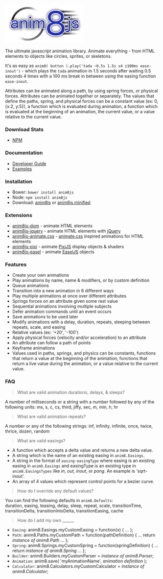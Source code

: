 ![logo](images/anim8js-logo.png)

The ultimate javascript animation library. Animate everything - from HTML elements to objects like circles, sprites, or skeletons.

It's as easy as `anim8( button ).play('tada ~0.5s 1.5s x4 z100ms ease-inout')` - which plays the `tada` animation
in 1.5 seconds after waiting 0.5 seconds 4 times with a 100 ms break in between using the easing function `ease-inout`.

Attributes can be animated along a path, by using spring forces, or physical forces.
Attributes can be animated together or separately.
The values that define the paths, spring, and physical forces can be a constant value (ex: 0, {x:2, y:5}), a function which is evaluated during animation, a function which is evaluated at the beginning of an animation, the current value, or a value relative to the current value.

### Download Stats

- [NPM](http://npmcharts.com/compare/anim8js,anim8js-pixi,anim8js-jquery,anim8js-animate.css,anim8js-easel,anim8js-dom)

### Documentation

- [Developer Guide](docs/README.md)
- [Examples](http://anim8js.github.io/anim8js/examples.html)

### Installation

- Bower: `bower install anim8js`
- Node: `npm install anim8js`
- Download: [anim8js](https://raw.githubusercontent.com/anim8js/anim8js/master/build/anim8js.js) or [anim8js minified](https://raw.githubusercontent.com/anim8js/anim8js/master/build/anim8js.min.js)

### Extensions

- [anim8js-dom](http://github.com/anim8js/anim8js-dom) - animate HTML elements
- [anim8js-jquery](http://github.com/anim8js/anim8js-jquery) - animate HTML elements with [jQuery](http://jquery.com/)
- [anim8js-animate.css](http://github.com/anim8js/anim8js-animate.css) - [animate.css](https://daneden.github.io/animate.css/) inspired animations for HTML elements
- [anim8js-pixi](http://github.com/anim8js/anim8js-pixi) - animate [PixiJS](http://www.pixijs.com) display objects & shaders
- [anim8js-easel](http://github.com/anim8js/anim8js-easel) - animate [EaselJS](http://www.createjs.com/easeljs) objects

### Features  
- Create your own animations
- Play animations by name, name & modifiers, or by custom definition
- Queue animations
- Transition into a new animation in 6 different ways
- Play multiple animations at once over different attributes
- Springs forces on an attribute given some rest value
- Sequential animations involving multiple subjects
- Defer animation commands until an event occurs
- Save animations to be used later
- Modify animations with a delay, duration, repeats, sleeping between repeats, scale, and easing
- Relative values (ex: '+20', '-100')
- Apply physical forces (velocity and/or acceleration) to an attribute
- An attribute can follow a path of points
- Keyframe animations
- Values used in paths, springs, and physics can be constants, functions that return a value at the beginning of the animation, functions that return a live value during the animation, or a value relative to the current value.

### FAQ  
> What are valid animation durations, delays, & sleeps?

A number of milliseconds or a string with a number followed by any of the following units: ms, s, c, cs, third, jiffy, sec, m, min, h, hr

> What are valid animation repeats?  

A number or any of the following strings: inf, infinity, infinite, once, twice, thrice, dozen, random

> What are valid easings?  

- A function which accepts a delta value and returns a new delta value.
- A string which is the name of an existing easing in `anim8.Easings`.
- A string in the format of `easing-easingType` where easing is an existing easing in `anim8.Easings` and easingType is an existing type in `anim8.EasingsTypes` like *in*, *out*, *inout*, or *pong*. An example is 'sqrt-inout'.
- An array of 4 values which represent control points for a bezier curve.

> How do I override any default values?  

You can find the following defaults in `anim8.Defaults`:  
duration, easing, teasing, delay, sleep, repeat, scale, transitionTime, transitionDelta, transitionIntoDelta,
transitionEasing, cache

> How do I add my own ______  

- `Easing`: anim8.Easings.myCustomEasing = function(x) { ... };
- `Path`: anim8.Paths.myCustomPath = function(pathDefinition) { ... return *instance of anim8.Path* ... };
- `Spring`: anim8.Springs.myCustomSpring = function(springDefinition) { ... return *instance of anim8.Spring* ... };
- `Builder`: anim8.Builders.myCustomParser = *instance of anim8.Parser*;
- `Animation`: anim8.save( 'myAnimationName', *animation definition* );
- `Calculator`: anim8.Calculators.myCustomCalculator = *instance of anim8.Calculator*;
